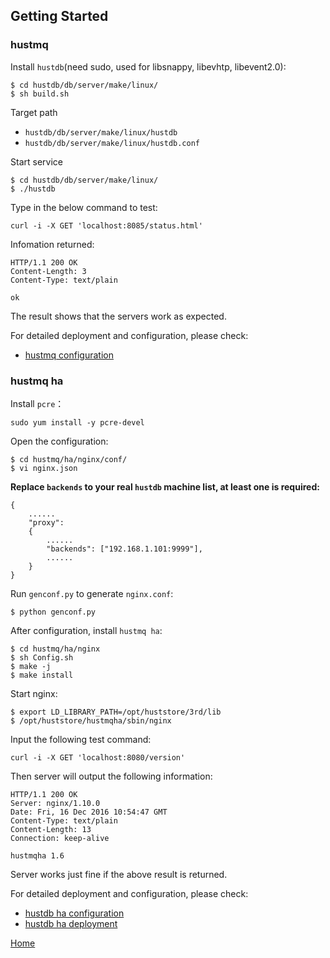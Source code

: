 Getting Started
--

### hustmq ###

Install `hustdb`(need sudo, used for libsnappy, libevhtp, libevent2.0): 

    $ cd hustdb/db/server/make/linux/
    $ sh build.sh

Target path

* `hustdb/db/server/make/linux/hustdb`
* `hustdb/db/server/make/linux/hustdb.conf`

Start service

    $ cd hustdb/db/server/make/linux/
    $ ./hustdb

Type in the below command to test:

    curl -i -X GET 'localhost:8085/status.html'

Infomation returned:

    HTTP/1.1 200 OK
	Content-Length: 3
	Content-Type: text/plain

	ok

The result shows that the servers work as expected.

For detailed deployment and configuration, please check:

* [hustmq configuration](../advanced/hustmq/index.md)

### hustmq ha ###

Install `pcre`：

    sudo yum install -y pcre-devel

Open the configuration:  

    $ cd hustmq/ha/nginx/conf/
    $ vi nginx.json

**Replace `backends` to your real `hustdb` machine list, at least one is required:**

    {
        ......
        "proxy":
        {
            ......
            "backends": ["192.168.1.101:9999"],
            ......
        }
    }

Run `genconf.py` to generate `nginx.conf`:

    $ python genconf.py

After configuration, install `hustmq ha`:

    $ cd hustmq/ha/nginx
    $ sh Config.sh
    $ make -j
    $ make install

Start nginx:

    $ export LD_LIBRARY_PATH=/opt/huststore/3rd/lib
    $ /opt/huststore/hustmqha/sbin/nginx

Input the following test command:

    curl -i -X GET 'localhost:8080/version'

Then server will output the following information:

    HTTP/1.1 200 OK
    Server: nginx/1.10.0
    Date: Fri, 16 Dec 2016 10:54:47 GMT
    Content-Type: text/plain
    Content-Length: 13
    Connection: keep-alive

    hustmqha 1.6

Server works just fine if the above result is returned.

For detailed deployment and configuration, please check:

* [hustdb ha configuration](../advanced/ha/nginx.md)
* [hustdb ha deployment](../advanced/ha/deploy.md)

[Home](../index.md)